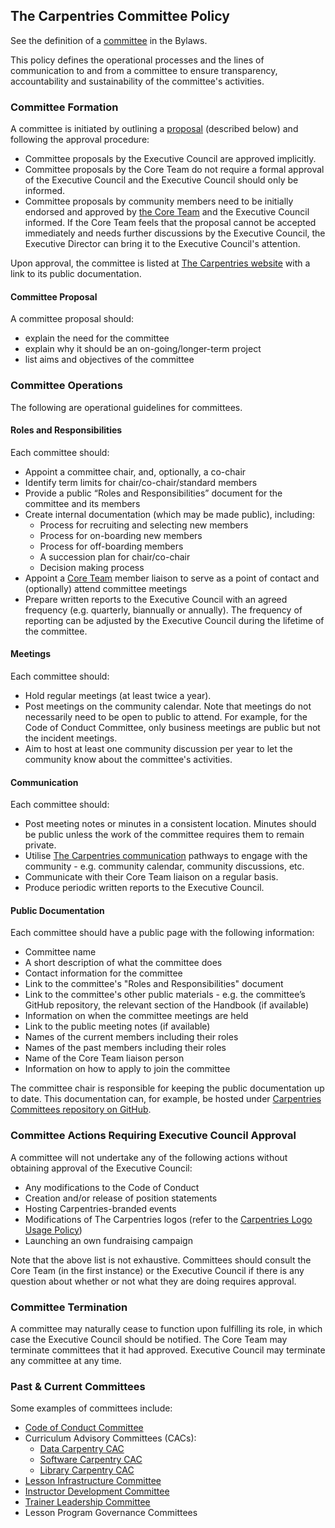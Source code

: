 ## The Carpentries Committee Policy

See the definition of a [committee](https://docs.carpentries.org/topic_folders/governance/bylaws.html#committees)
in the Bylaws. 

This policy defines the operational processes and the lines of communication to and from a committee 
to ensure transparency, accountability and sustainability of the committee's activities.

### Committee Formation
A committee is initiated by outlining a [proposal](#committee-proposal) (described below) and following the approval procedure:

- Committee proposals by the Executive Council are approved implicitly. 
- Committee proposals by the Core Team do not require a formal approval of the Executive Council and the Executive Council should only be informed.
- Committee proposals by community members need to be initially endorsed and approved by [the Core Team](https://carpentries.org/team/) 
and the Executive Council informed. If the Core Team feels that the proposal cannot be accepted immediately and needs further discussions by the Executive Council, 
the Executive Director can bring it to the Executive Council's attention.

Upon approval, the committee is listed at [The Carpentries website](https://carpentries.org/committees/) 
with a link to its public documentation.

#### Committee Proposal
A committee proposal should:
- explain the need for the committee
- explain why it should be an on-going/longer-term project 
- list aims and objectives of the committee

### Committee Operations 
The following are operational guidelines for committees.

#### Roles and Responsibilities
Each committee should:

* Appoint a committee chair, and, optionally, a co-chair
* Identify term limits for chair/co-chair/standard members 
* Provide a public “Roles and Responsibilities” document for the committee and its members
* Create internal documentation (which may be made public), including:
  * Process for recruiting and selecting new members
  * Process for on-boarding new members
  * Process for off-boarding members
  * A succession plan for chair/co-chair
  * Decision making process
* Appoint a [Core Team](https://carpentries.org/team/) member liaison to serve as a point of contact and (optionally) attend committee meetings
* Prepare written reports to the Executive Council with an agreed frequency (e.g. quarterly, biannually or annually). 
The frequency of reporting can be adjusted by the Executive Council during the lifetime of the committee.

#### Meetings
Each committee should:

* Hold regular meetings (at least twice a year).
* Post meetings on the community calendar. Note that meetings do not necessarily need to be open to public to attend. 
For example, for the Code of Conduct Committee, only business meetings are public but not the incident meetings.
* Aim to host at least one community discussion per year to let the community know about the committee's activities.

#### Communication
Each committee should:

* Post meeting notes or minutes in a consistent location. Minutes should be public unless the work of 
the committee requires them to remain private.
* Utilise [The Carpentries communication](https://docs.carpentries.org/topic_folders/communications/index.html) 
pathways to engage with the community - e.g. community calendar, community discussions, etc.
* Communicate with their Core Team liaison on a regular basis. 
* Produce periodic written reports to the Executive Council. 

#### Public Documentation
Each committee should have a public page with the following information:

* Committee name
* A short description of what the committee does
* Contact information for the committee
* Link to the committee's "Roles and Responsibilities" document
* Link to the committee's other public materials - e.g. the committee’s GitHub repository, the relevant section of the 
Handbook (if available)
* Information on when the committee meetings are held
* Link to the public meeting notes (if available)
* Names of the current members including their roles
* Names of the past members including their roles
* Name of the Core Team liaison person
* Information on how to apply to join the committee

The committee chair is responsible for keeping the public documentation up to date. This documentation can, for example, 
be hosted under [Carpentries Committees repository on GitHub](https://github.com/carpentries/committees).

### Committee Actions Requiring Executive Council Approval
A committee will not undertake any of the following actions without obtaining approval of the Executive Council:

* Any modifications to the Code of Conduct
* Creation and/or release of position statements
* Hosting Carpentries-branded events
* Modifications of The Carpentries logos (refer to the [Carpentries Logo Usage Policy](https://docs.carpentries.org/topic_folders/communications/resources/logos.html))
* Launching an own fundraising campaign

Note that the above list is not exhaustive. Committees should consult the Core Team (in the first instance) or the 
Executive Council if there is any question about whether or not what they are doing requires approval.

### Committee Termination
A committee may naturally cease to function upon fulfilling its role, in which case the Executive Council 
should be notified. The Core Team may terminate committees that it had approved. 
Executive Council may terminate any committee at any time.

### Past & Current Committees

Some examples of committees include:
- [Code of Conduct Committee](https://carpentries.org/coc-ctte/)
- Curriculum Advisory Committees (CACs):
    - [Data Carpentry CAC](https://datacarpentry.org/curriculum-advisors/)
    - [Software Carpentry CAC](https://software-carpentry.org/curriculum-advisors/)
    - [Library Carpentry CAC](https://librarycarpentry.org/cac/)
- [Lesson Infrastructure Committee](https://carpentries.org/lesson-infra/)
- [Instructor Development Committee](https://carpentries.org/inst-dev/) 
- [Trainer Leadership Committee](https://github.com/carpentries/trainers/blob/main/governance.md)
- Lesson Program Governance Committees
